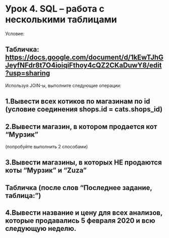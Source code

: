 # Урок 4. SQL – работа с несколькими таблицами

Условие:

## Табличка: https://docs.google.com/document/d/1kEwTJhGJeyfNFdr8t7O4ioiqiFthoy4cQZ2CKaDuwY8/edit?usp=sharing

Используя JOIN-ы, выполните следующие операции:

## 1.Вывести всех котиков по магазинам по id (условие соединения shops.id = cats.shops_id)

## 2.Вывести магазин, в котором продается кот “Мурзик”

(попробуйте выполнить 2 способами)

## 3.Вывести магазины, в которых НЕ продаются коты “Мурзик” и “Zuza”

## Табличка (после слов “Последнее задание, таблица:”)

## 4.Вывести название и цену для всех анализов, которые продавались 5 февраля 2020 и всю следующую неделю.
